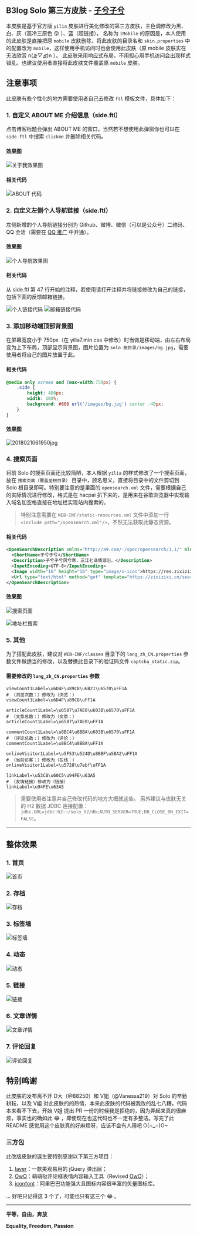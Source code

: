 B3log Solo 第三方皮肤 - [子兮子兮](https://zixizixi.cn/)
----

本皮肤是基于官方版 `yilia` 皮肤进行美化修改的第三方皮肤，主色调修改为黑、白、灰（高冷三原色 😜 ）、蓝（超链接）。
名称为 `iMobile` 的原因是，本人使用的此皮肤是直接把原 `mobile` 皮肤删除，将此皮肤的目录名和 `skin.properties` 中的配置改为 `mobile`，这样使用手机访问时也会使用此皮肤（原 mobile 皮肤实在无法欣赏 n(*≧▽≦*)n ）。
此皮肤采用响应式布局，不用担心用手机访问会出现样式错乱。也建议使用者直接将此皮肤文件覆盖原 `mobile` 皮肤。

## 注意事项
此皮肤有些个性化的地方需要使用者自己去修改 `ftl` 模板文件，具体如下：

### 1. 自定义 ABOUT ME 介绍信息（side.ftl）
点击博客标题会弹出 ABOUT ME 的窗口，当然若不想使用此弹窗你也可以在 `side.ftl` 中搜索 `clickme` 并删除相关代码。
#### 效果图
![关于我效果图](https://img.hacpai.com/file/2018/02/d1f0cb2eff244740a21eace90affe9f3_2018021072535.jpg)

#### 相关代码
![ABOUT 代码](https://img.hacpai.com/file/2018/02/6d3788ea90ad4e1e85133b9f9936948d_2018021073057.jpg)


### 2. 自定义左侧个人导航链接（side.ftl）
左侧新增的个人导航链接分别为 Github、微博、微信（可以是公众号）二维码、QQ 会话（需要在 [QQ 推广](http://shang.qq.com/) 中开通）。
#### 效果图
![个人导航效果图](https://img.hacpai.com/file/2018/02/e768ab16c8fa4a5e976a72107ef8b068_2018021072432.jpg)

#### 相关代码
从 side.ftl 第 47 行开始的注释，若使用请打开注释并将链接修改为自己的链接，包括下面的反馈邮箱链接。

![个人链接代码](https://img.hacpai.com/file/2018/02/0f2b02a43e324dc69d266c5808e49ce2_2018021071729.jpg)
![邮箱链接代码](https://img.hacpai.com/file/2018/02/feb8b75209784dfc93bfa6f1d21add82_2018021072235.jpg)


### 3. 添加移动端顶部背景图
在屏幕宽度小于 750px（在 yilia7.min.css 中修改）时当做是移动端，由左右布局变为上下布局，顶部显示背景图，图片位置为 `solo 根目录/images/bg.jpg`，需要使用者将自己的图片放置于此。

#### 相关代码
``` css
@media only screen and (max-width:750px) {
    .side {
        height: 400px;
        width: 100%;
        background: #666 url('/images/bg.jpg') center -40px;
    }
}
```
#### 效果图
![2018021061950jpg](https://img.hacpai.com/file/2018/02/c2914ca8548b416daf0d0e0b1e277b1a_2018021061950.jpg)


### 4. 搜索页面
目前 Solo 的搜索页面还比较简陋，本人根据 `yilia` 的样式修改了一个搜索页面，放在 `搜索页面（覆盖至根目录）` 目录中，顾名思义，直接将目录中的文件剪切到 Solo 根目录即可。特别要注意的是里面的 `opensearch.xml` 文件，需要根据自己的实际情况进行修改，格式是在 hacpai 扒下来的，是用来在谷歌浏览器中实现输入域名加空格直接在地址栏实现站内搜索的。
> 特别注意需要在 `WEB-INF/static-resources.xml` 文件中添加一行 `<include path="/opensearch.xml"/>`，不然无法获取此静态资源。

#### 相关代码
``` xml
<OpenSearchDescription xmlns="http://a9.com/-/spec/opensearch/1.1/" mlns:moz="http://www.mozilla.org/2006/browser/search/">
  <ShortName>子兮子兮</ShortName>
  <Description>子兮子兮风兮寒，三江七泽情洄沿。</Description>
  <InputEncoding>UTF-8</InputEncoding>
  <Image width="16" height="16" type="image/x-icon">https://res.zixizixi.cn/izcn.png</Image>
  <Url type="text/html" method="get" template="https://zixizixi.cn/search?keyword={searchTerms}"/>
</OpenSearchDescription>
```

#### 效果图
![搜索页面](https://img.hacpai.com/file/2018/02/992d4bef69f0438fbda58c27567ed28f_2018021075045.jpg)

![地址栏搜索](https://img.hacpai.com/file/2018/02/afcdc98999754245a452cc12957cbb23_2018021075206.jpg)

### 5. 其他
为了搭配此皮肤，建议对 `WEB-INF/classes` 目录下的 `lang_zh_CN.properties` 参数文件做适当的修改，以及替换此目录下的验证码文件 `captcha_static.zip`。
#### 需要修改的 `lang_zh_CN.properties` 参数
``` properties
viewCount1Label=\u6D4F\u89C8\u6B21\u6570\uFF1A
# （浏览次数：）修改为（浏览：）
viewCount1Label=\u6D4F\u89C8\uFF1A

articleCount1Label=\u6587\u7AE0\u603B\u6570\uFF1A
# （文章总数：）修改为（文章：）
articleCount1Label=\u6587\u7AE0\uFF1A

commentCount1Label=\u8BC4\u8BBA\u603B\u6570\uFF1A
# （评论总数：）修改为（评论：）
commentCount1Label=\u8BC4\u8BBA\uFF1A

onlineVisitor1Label=\u5F53\u524D\u8BBF\u5BA2\uFF1A
# （当前访客：）修改为（在线：）
onlineVisitor1Label=\u5728\u7ebf\uFF1A

linkLabel=\u53CB\u60C5\u94FE\u63A5
# （友情链接）修改为（链接）
linkLabel=\u94FE\u63A5
```

> 需要使用者注意并自己修改代码的地方大概就这些。 另外建议与皮肤无关的 H2 数据 JDBC 连接配置： `jdbc.URL=jdbc:h2:~/solo_h2/db;AUTO_SERVER=TRUE;DB_CLOSE_ON_EXIT=FALSE`。

----

## 整体效果
### 1. 首页
![首页](https://img.hacpai.com/file/2018/02/2c290b6b56ec46aba5400fdc3004fea2_2018021091348.jpg)

### 2. 存档
![存档](https://img.hacpai.com/file/2018/02/02f347f851514ba28ce5f6db17a12d3a_2018021091449.jpg)

### 3. 标签墙
![标签墙](https://img.hacpai.com/file/2018/02/9201790df35347cd811169036d53095f_2018021091729.jpg)

### 4. 动态
![动态](https://img.hacpai.com/file/2018/02/8c1d4d418849450a99d6ad0741ddf789_2018021091559.jpg)

### 5. 链接
![链接](https://img.hacpai.com/file/2018/02/164358ed23484f53a4f16052a77fcc19_2018021091838.jpg)

### 6. 文章详情
![文章详情](https://img.hacpai.com/file/2018/02/a70e2648ea05409da390fbf47e08e5ef_2018021092013.jpg)

### 7. 评论回复
![评论回复](https://img.hacpai.com/file/2018/02/f1a788a03f1b4366a8ccef3e9d1fb074_2018021092306.jpg)

## 特别鸣谢
此皮肤的发布离不开 D大（@88250）和 V姐（@Vanessa219）对 Solo 的辛勤耕耘，以及 V姐 对此皮肤的的热情，本来此皮肤的代码被我改的乱七八糟，代码本来看不下去，开始 V姐 提出 PR 一份的时候我是拒绝的，因为弄起来真的很麻烦，事实也的确如此 😂 ，即使现在也这代码也不一定有多整洁。写完了此 README 感觉用这个皮肤真的好麻烦呀，应该不会有人用吧 O(∩_∩)O~

### 三方包
此改版皮肤的诞生要特别感谢以下第三方项目：
1. [layer](http://layer.layui.com/)：一款美观易用的 jQuery 弹出层；
2. [OwO](https://github.com/DIYgod/OwO)：萌萌哒评论框表情内容输入工具（Revised [OwO](http://git.itanken.cn/OwO/)）；
3. [iconfont](http://iconfont.cn/)：阿里巴巴功能强大且图标内容很丰富的矢量图标库。

... 好吧只记得这 3 个了，可能也只有这三个 😂 。

----

**平等，自由，奔放**

**Equality, Freedom, Passion**
